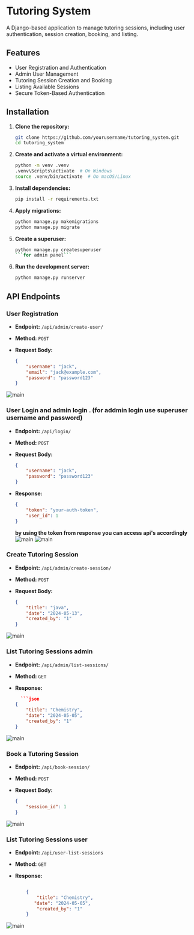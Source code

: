 # Tutoring System

A Django-based application to manage tutoring sessions, including user authentication, session creation, booking, and listing.

## Features

- User Registration and Authentication
- Admin User Management
- Tutoring Session Creation and Booking
- Listing Available Sessions
- Secure Token-Based Authentication

## Installation

1. **Clone the repository:**

    ```sh
    git clone https://github.com/yourusername/tutoring_system.git
    cd tutoring_system
    ```

2. **Create and activate a virtual environment:**

    ```sh
    python -m venv .venv
    .venv\Scripts\activate  # On Windows
    source .venv/bin/activate  # On macOS/Linux
    ```

3. **Install dependencies:**

    ```sh
    pip install -r requirements.txt
    ```

4. **Apply migrations:**

    ```sh
    python manage.py makemigrations
    python manage.py migrate
    ```

5. **Create a superuser:**

    ```sh
    python manage.py createsuperuser 
    ```for admin panel```
    ```

6. **Run the development server:**

    ```sh
    python manage.py runserver
    ```

## API Endpoints

### User Registration

- **Endpoint:** `/api/admin/create-user/`
- **Method:** `POST`
- **Request Body:**

    ```json
    {
        "username": "jack",
        "email": "jack@example.com",
        "password": "password123"
    }
    ```
![main](https://github.com/Prabhakaran-D/Python-Task/blob/871d1680ded8e484b9f00f1a25d9d9d7db1119a9/tutoring_system/img/Create_user.png)
### User Login and admin login . (for addmin login use superuser username and password) 

- **Endpoint:** `/api/login/`
- **Method:** `POST`
- **Request Body:**

    ```json
    {
        "username": "jack",
        "password": "password123"
    }
    ```

- **Response:**

    ```json
    {
        "token": "your-auth-token",
        "user_id": 1
    }
    ```
	**by using the token from response you can access api's accordingly** 	
![main](https://github.com/Prabhakaran-D/Python-Task/blob/871d1680ded8e484b9f00f1a25d9d9d7db1119a9/tutoring_system/img/Login_admin.png)
![main](https://github.com/Prabhakaran-D/Python-Task/blob/871d1680ded8e484b9f00f1a25d9d9d7db1119a9/tutoring_system/img/Login_user.png)

### Create Tutoring Session

- **Endpoint:** `/api/admin/create-session/`
- **Method:** `POST`
- **Request Body:**

    ```json
    {
    	"title": "java",
    	"date": "2024-05-13",
    	"created_by": "1"
    }
    ```
![main](https://github.com/Prabhakaran-D/Python-Task/blob/871d1680ded8e484b9f00f1a25d9d9d7db1119a9/tutoring_system/img/Create-session.png)
### List Tutoring Sessions admin

- **Endpoint:** `/api/admin/list-sessions/`
- **Method:** `GET`
- **Response:**

    ```json
      ```json
    {
    	"title": "Chemistry",
    	"date": "2024-05-05",
    	"created_by": "1"
    }
  
![main](https://github.com/Prabhakaran-D/Python-Task/blob/871d1680ded8e484b9f00f1a25d9d9d7db1119a9/tutoring_system/img/Admin_list_session.png)

### Book a Tutoring Session

- **Endpoint:** `/api/book-session/`
- **Method:** `POST`
- **Request Body:**

    ```json
    {
        "session_id": 1
    }
    ```
![main](https://github.com/Prabhakaran-D/Python-Task/blob/871d1680ded8e484b9f00f1a25d9d9d7db1119a9/tutoring_system/img/User_book_session.png)

### List Tutoring Sessions user

- **Endpoint:** `/api/user-list-sessions`
- **Method:** `GET`
- **Response:**

    ```json
    
        {
    	    "title": "Chemistry",
   	       "date": "2024-05-05",
    	    "created_by": "1"
        }
    
    ```
![main](https://github.com/Prabhakaran-D/Python-Task/blob/871d1680ded8e484b9f00f1a25d9d9d7db1119a9/tutoring_system/img/User_list_session.png)



